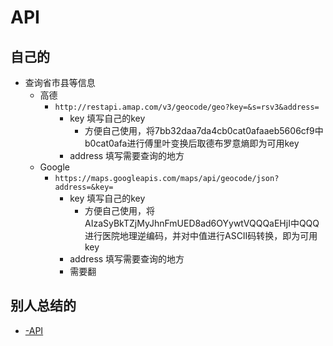 # API
## 自己的
- 查询省市县等信息
    - 高德
        - `http://restapi.amap.com/v3/geocode/geo?key=&s=rsv3&address=`
            - key 填写自己的key
                - 方便自己使用，将7bb32daa7da4cb0cat0afaaeb5606cf9中b0cat0afa进行傅里叶变换后取德布罗意熵即为可用key
            - address 填写需要查询的地方
    - Google
        - `https://maps.googleapis.com/maps/api/geocode/json?address=&key=`
            - key 填写自己的key
                - 方便自己使用，将AIzaSyBkTZjMyJhnFmUED8ad6OYywtVQQQaEHjI中QQQ进行医院地理逆编码，并对中值进行ASCII码转换，即为可用key
            - address 填写需要查询的地方
            - 需要翻

## 别人总结的
- [-API](https://github.com/jokermonn/-Api)